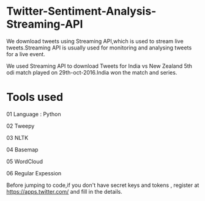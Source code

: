 # Twitter-Sentiment-Analysis-Streaming-API
We download tweets using Streaming API,which is used to stream live tweets.Streaming API is usually used for monitoring and analysing tweets for a live event.

We used Streaming API to download Tweets for India vs New Zealand 5th odi match played on 29th-oct-2016.India won the match and series.


# Tools used 

01 Language : Python

02 Tweepy

03 NLTK

04 Basemap

05 WordCloud

06 Regular Expession



Before jumping to code,if you don't have secret keys and tokens , register at https://apps.twitter.com/ and fill in the details.